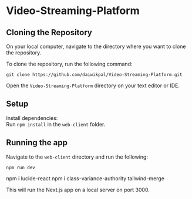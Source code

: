 # Video-Streaming-Platform

## Cloning the Repository
On your local computer, navigate to the directory where you want to clone the repository.

To clone the repository, run the following command:

```
git clone https://github.com/daiwikpal/Video-Streaming-Platform.git
```
Open the `Video-Streaming-Platform` directory on your text editor or IDE. 

## Setup
Install dependencies:  
Run `npm install` in the `web-client` folder.

## Running the app
Navigate to the `web-client` directory and run the following:

```
npm run dev 
```
npm i lucide-react
npm i class-variance-authority tailwind-merge

This will run the Next.js app on a local server on port 3000. 

